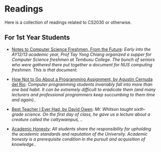 # Readings

Here is a collection of readings related to CS2030 or otherwise.

## For 1st Year Students

* [Notes to Computer Science Freshmen, From the Future](https://docs.google.com/document/d/1FbCWcnnajHWk594dKmN35b_we50WZf_-cwxqg-cYaRY/edit?pli=1): _Early into the AY12/13 academic year, Prof Tay Yong Chiang organized a supper for Computer Science freshmen at Tembusu College. The bunch of seniors who were gathered there put together a document for NUS computing freshmen. This is that document._

* [How Not to Go About a Programming Assignment, by Agustin Cernuda del Rio](http://people.irisa.fr/Martin.Quinson/Teaching/how-not-to-code.pdf): _Computer programming students invariably fall into more than one bad habit. It can be extremely difficult to eradicate them (and many lecturers and professional programmers keep succumbing to them time and again).._

* [Best Teacher I Ever Had, by David Owen](http://www.comp.nus.edu.sg/~leonghw/Courses/cattywampus.html): _Mr. Whitson taught sixth-grade science. On the first day of class, he gave us a lecture about a creature called the cattywampus, .._

* [Academic Honesty](http://www.comp.nus.edu.sg/cug/plagiarism): _All students share the responsibility for upholding the academic standards and reputation of the University. Academic honesty is a prerequisite condition in the pursuit and acquisition of knowledge.._
